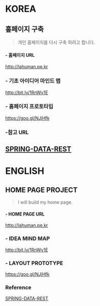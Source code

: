 # KOREA
## 홒페이지 구축
> 개인 홈페이지를 다시 구축 하려고 합니다. 

#### - 홈페이지 URL
http://lahuman.pe.kr

### - 기초 아이디어 마인드 맵
http://bit.ly/1RnWv1E

### - 홈페이지 프로토타입
https://goo.gl/NJjHfk


### -참고 URL
[SPRING-DATA-REST](http://docs.spring.io/spring-data/rest/docs/current/reference/html/)
----------------------------------------------------------------

# ENGLISH
## HOME PAGE PROJECT
> I will build my home page.

#### - HOME PAGE URL
http://lahuman.pe.kr

### - IDEA MIND MAP
http://bit.ly/1RnWv1E

### - LAYOUT PROTOTYPE
https://goo.gl/NJjHfk

### Reference
[SPRING-DATA-REST](http://docs.spring.io/spring-data/rest/docs/current/reference/html/)
